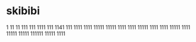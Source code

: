# skibibi
1
11
11
111
111
1111
111
1141
111
1111
1111
11111
11111
1111
1111
11111
1111
1111
11111
1111
11111
11111
111111
11111
1111
